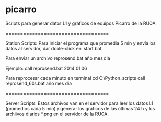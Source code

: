 # picarro
Scripts para generar datos L1 y gráficos de equipos Picarro de la RUOA

===================================

Station Scripts:
Para iniciar el programa que promedia 5 min y envía los datos al servidor, dar doble-click en:
start.bat

Para enviar un archivo
reprosend.bat año mes dia

Ejemplo: 
call reprosend.bat 2014 01 06

Para reprocesar cada minuto
en terminal
cd C:\Python_scripts
call reprosend_60s.bat año mes dia

===================================

Server Scripts:
Estos archivos van en el servidor para leer los datos L1 (promedios cada 5 min) y generar los gráficos de las últimas 24 h y los archiivos diarios *.png en el servidor de la RUOA.

